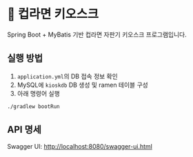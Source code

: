 # 🍜 컵라면 키오스크

Spring Boot + MyBatis 기반 컵라면 자판기 키오스크 프로그램입니다.

## 실행 방법

1. `application.yml`의 DB 접속 정보 확인
2. MySQL에 `kioskdb` DB 생성 및 ramen 테이블 구성
3. 아래 명령어 실행

```bash
./gradlew bootRun
```

## API 명세

Swagger UI: [http://localhost:8080/swagger-ui.html](http://localhost:8080/swagger-ui.html)